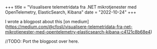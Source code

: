 +++
title = "Visualisere telemetridata fra .NET mikrotjenester med OpenTelemetry, ElasticSearch, Kibana"
date = "2022-10-24"
+++

I wrote a blogpost about this [on medium]
(https://medium.com/@cfosli/visualisere-telemetridata-fra-net-mikrotjenester-med-opentelemetry-elasticsearch-kibana-c4121c8b68e4)

//TODO: Port the blogpost over here.
